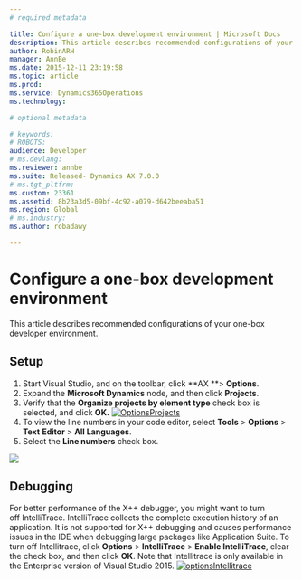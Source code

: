 ```yaml
---
# required metadata

title: Configure a one-box development environment | Microsoft Docs
description: This article describes recommended configurations of your one-box developer environment.
author: RobinARH
manager: AnnBe
ms.date: 2015-12-11 23:19:58
ms.topic: article
ms.prod: 
ms.service: Dynamics365Operations
ms.technology: 

# optional metadata

# keywords: 
# ROBOTS: 
audience: Developer
# ms.devlang: 
ms.reviewer: annbe
ms.suite: Released- Dynamics AX 7.0.0
# ms.tgt_pltfrm: 
ms.custom: 23361
ms.assetid: 8b23a3d5-09bf-4c92-a079-d642beeaba51
ms.region: Global
# ms.industry: 
ms.author: robadawy

---
```


# Configure a one-box development environment

This article describes recommended configurations of your one-box developer environment.

Setup
-----

1.  Start Visual Studio, and on the toolbar, click **AX **&gt; **Options**.
2.  Expand the **Microsoft Dynamics** node, and then click **Projects**.
3.  Verify that the **Organize projects by element type** check box is selected, and click ****OK.**** [![OptionsProjects](./media/optionsprojects.jpg)](./media/optionsprojects.jpg)
4.  To view the line numbers in your code editor, select **Tools** &gt; **Options** &gt; **Text** **Editor** &gt; **All Languages**.
5.  Select the **Line numbers** check box.

[![](./media/2.png)](./media/2.png)

## Debugging
For better performance of the X++ debugger, you might want to turn off IntelliTrace. IntelliTrace collects the complete execution history of an application. It is not supported for X++ debugging and causes performance issues in the IDE when debugging large packages like Application Suite. To turn off Intellitrace, click **Options** &gt; **IntelliTrace** &gt; **Enable IntelliTrace**, clear the check box, and then click **OK**. Note that Intellitrace is only available in the Enterprise version of Visual Studio 2015. [![optionsIntellitrace](./media/optionsintellitrace.jpg)](./media/optionsintellitrace.jpg)  


